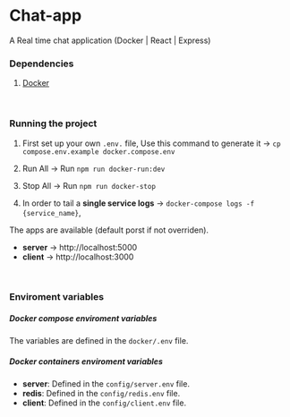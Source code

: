 # Chat-app
A Real time chat application (Docker | React | Express)


### Dependencies
1. [Docker](https://docs.docker.com/install/)
</br>

### Running the project
1.  First set up your own `.env.` file, Use this command to generate it -> `cp compose.env.example docker.compose.env`
    </br>

2.  Run All -> Run `npm run docker-run:dev`
    </br>

2.  Stop  All -> Run `npm run docker-stop`
    </br>

3. In order to tail a __single service logs__ -> `docker-compose logs -f {service_name}`, 
   </br>

The apps are available (default porst if not overriden).
* __server__ -> http://localhost:5000
* __client__ -> http://localhost:3000
</br>

### Enviroment variables

##### Docker compose enviroment variables
The variables are defined in the `docker/.env` file.

##### Docker containers enviroment variables
* __server__: Defined in the `config/server.env` file.
* __redis__:  Defined in the `config/redis.env` file.
* __client__: Defined in the `config/client.env` file.